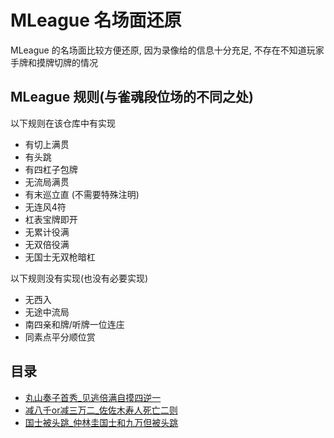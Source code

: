 # MLeague 名场面还原

MLeague 的名场面比较方便还原, 因为录像给的信息十分充足, 不存在不知道玩家手牌和摸牌切牌的情况

## MLeague 规则(与雀魂段位场的不同之处)

以下规则在该仓库中有实现

- 有切上满贯
- 有头跳
- 有四杠子包牌
- 无流局满贯
- 有末巡立直 (不需要特殊注明)
- 无连风4符
- 杠表宝牌即开
- 无累计役满
- 无双倍役满
- 无国士无双枪暗杠

以下规则没有实现(也没有必要实现)

- 无西入
- 无途中流局
- 南四亲和牌/听牌一位连庄
- 同素点平分顺位赏

## 目录

- [丸山奏子首秀_见逃倍满自摸四逆一](丸山奏子首秀_见逃倍满自摸四逆一.js)
- [减八千or减三万二_佐佐木寿人死亡二则](减八千or减三万二_佐佐木寿人死亡二则.js)
- [国士被头跳_仲林圭国士和九万但被头跳](国士被头跳_仲林圭国士和九万但被头跳.js)
